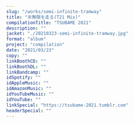 ```yaml
---
slug: "/works/semi-infinite-tramway"
title: "半無限を走る(T21 Mix)"
compilationTitle: "TSUBAME 2021"
description: ""
jacket: "./20210323-semi-infinite-tramway.jpg"
format: "album"
project: "compilation"
date: "2021/03/23"
copy: ""
linkBoothCD: ""
linkBoothDL: ""
linkBandcamp: ""
idSpotify: ""
idAppleMusic: ""
idAmazonMusic: ""
idYouTubeMusic: ""
idYouTube: ""
linkSpecial: "https://tsubame-2021.tumblr.com"
headerSpecial: ""
---
```

